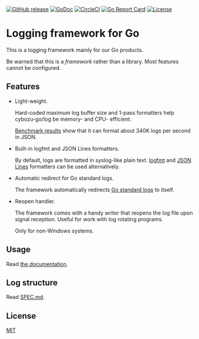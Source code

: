 [![GitHub release](https://img.shields.io/github/release/cybozu-go/log.svg?maxAge=60)][releases]
[![GoDoc](https://godoc.org/github.com/cybozu-go/log?status.svg)][godoc]
[![CircleCI](https://circleci.com/gh/cybozu-go/log.svg?style=svg)](https://circleci.com/gh/cybozu-go/log)
[![Go Report Card](https://goreportcard.com/badge/github.com/cybozu-go/log)](https://goreportcard.com/report/github.com/cybozu-go/log)
[![License](https://img.shields.io/github/license/cybozu-go/log.svg?maxAge=2592000)](LICENSE)

Logging framework for Go
========================

This is a logging framework mainly for our Go products.

Be warned that this is a _framework_ rather than a library.
Most features cannot be configured.

Features
--------

* Light-weight.

    Hard-coded maximum log buffer size and 1-pass formatters
    help cybozu-go/log be memory- and CPU- efficient.

    [Benchmark results](https://github.com/cybozu-go/log/commit/77006d9e5ed4094bf5b8e194dc659b60aeea3e03)
    show that it can format about 340K logs per second in JSON.

* Built-in logfmt and JSON Lines formatters.

    By default, logs are formatted in syslog-like plain text.
    [logfmt][] and [JSON Lines][jsonl] formatters can be used alternatively.

* Automatic redirect for Go standard logs.

    The framework automatically redirects [Go standard logs][golog]
    to itself.

* Reopen handler.

    The framework comes with a handy writer that reopens the log file
    upon signal reception.  Useful for work with log rotating programs.

    Only for non-Windows systems.

Usage
-----

Read [the documentation][godoc].

Log structure
-------------

Read [SPEC.md](SPEC.md).

License
-------

[MIT](https://opensource.org/licenses/MIT)

[releases]: https://github.com/cybozu-go/log/releases
[logfmt]: https://brandur.org/logfmt
[jsonl]: http://jsonlines.org/
[golog]: https://golang.org/pkg/log/
[godoc]: https://godoc.org/github.com/cybozu-go/log
